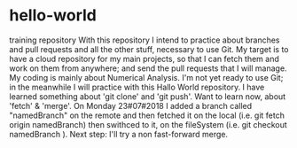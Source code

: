 # hello-world
training repository
With this repository I intend to practice about branches and pull requests and all the other stuff, necessary to use Git.
My target is to have a cloud repository for my main projects, so that I can fetch them and work on them from anywhere; and send the pull requests that I will manage.
My coding is mainly about Numerical Analysis.
I'm not yet ready to use Git; in the meanwhile I will practice with this Hallo World repository.
I have learned something about 'git clone' and 'git push'. Want to learn now, about 'fetch' & 'merge'.
On Monday 23#07#2018 I added a branch called "namedBranch" on the remote and then fetched it on the local (i.e. git fetch origin namedBranch)
then swithced to it, on the fileSystem (i.e. git checkout namedBranch ). Next step: I'll try a non fast-forward merge.

